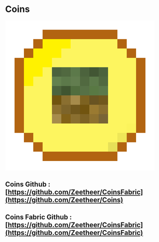 Coins
=====

![](https://github.com/Zeetheer/Coins/blob/master/icon.png?raw=true)

Coins Github : [https://github.com/Zeetheer/CoinsFabric](https://github.com/Zeetheer/Coins)
--------------------------------------------------------------------------------------------------------

Coins Fabric Github : [https://github.com/Zeetheer/CoinsFabric](https://github.com/Zeetheer/CoinsFabric)
--------------------------------------------------------------------------------------------------------------------
